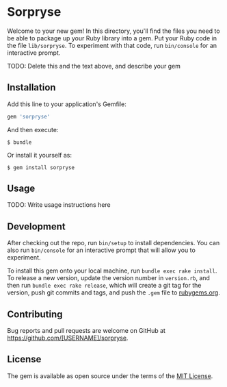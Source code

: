 # Sorpryse

Welcome to your new gem! In this directory, you'll find the files you need to be able to package up your Ruby library into a gem. Put your Ruby code in the file `lib/sorpryse`. To experiment with that code, run `bin/console` for an interactive prompt.

TODO: Delete this and the text above, and describe your gem

## Installation

Add this line to your application's Gemfile:

```ruby
gem 'sorpryse'
```

And then execute:

    $ bundle

Or install it yourself as:

    $ gem install sorpryse

## Usage

TODO: Write usage instructions here

## Development

After checking out the repo, run `bin/setup` to install dependencies. You can also run `bin/console` for an interactive prompt that will allow you to experiment.

To install this gem onto your local machine, run `bundle exec rake install`. To release a new version, update the version number in `version.rb`, and then run `bundle exec rake release`, which will create a git tag for the version, push git commits and tags, and push the `.gem` file to [rubygems.org](https://rubygems.org).

## Contributing

Bug reports and pull requests are welcome on GitHub at https://github.com/[USERNAME]/sorpryse.

## License

The gem is available as open source under the terms of the [MIT License](https://opensource.org/licenses/MIT).
